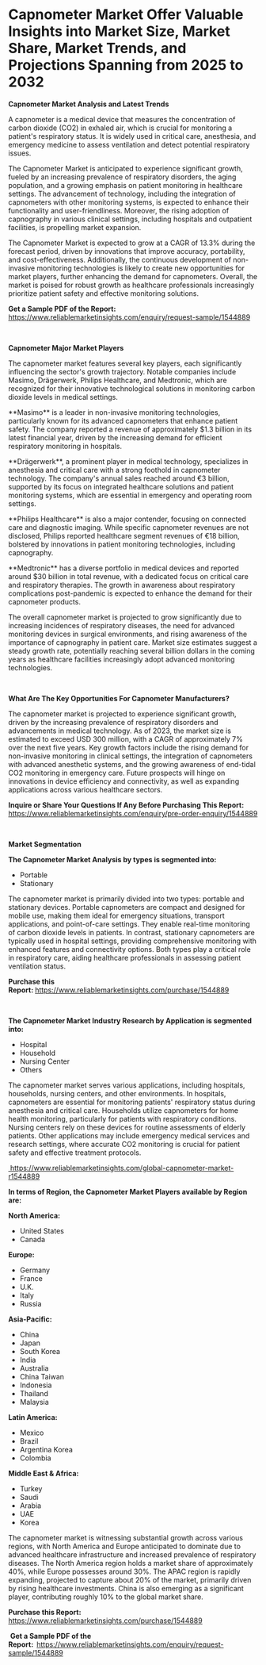 <p><h1>Capnometer Market Offer Valuable Insights into Market Size, Market Share, Market Trends, and Projections Spanning from 2025 to 2032</h1></p><p><strong>Capnometer Market Analysis and Latest Trends</strong></p>
<p><p>A capnometer is a medical device that measures the concentration of carbon dioxide (CO2) in exhaled air, which is crucial for monitoring a patient's respiratory status. It is widely used in critical care, anesthesia, and emergency medicine to assess ventilation and detect potential respiratory issues.</p><p>The Capnometer Market is anticipated to experience significant growth, fueled by an increasing prevalence of respiratory disorders, the aging population, and a growing emphasis on patient monitoring in healthcare settings. The advancement of technology, including the integration of capnometers with other monitoring systems, is expected to enhance their functionality and user-friendliness. Moreover, the rising adoption of capnography in various clinical settings, including hospitals and outpatient facilities, is propelling market expansion.</p><p>The Capnometer Market is expected to grow at a CAGR of 13.3% during the forecast period, driven by innovations that improve accuracy, portability, and cost-effectiveness. Additionally, the continuous development of non-invasive monitoring technologies is likely to create new opportunities for market players, further enhancing the demand for capnometers. Overall, the market is poised for robust growth as healthcare professionals increasingly prioritize patient safety and effective monitoring solutions.</p></p>
<p><strong>Get a Sample PDF of the Report:&nbsp;</strong> <a href="https://www.reliablemarketinsights.com/enquiry/request-sample/1544889?utm_campaign=1894&utm_medium=2&utm_source=Github&utm_content=ia&utm_term=13042025&utm_id=capnometer">https://www.reliablemarketinsights.com/enquiry/request-sample/1544889</a></p>
<p>&nbsp;</p>
<p><strong>Capnometer Major Market Players</strong></p>
<p><p>The capnometer market features several key players, each significantly influencing the sector's growth trajectory. Notable companies include Masimo, Drägerwerk, Philips Healthcare, and Medtronic, which are recognized for their innovative technological solutions in monitoring carbon dioxide levels in medical settings.</p><p>**Masimo** is a leader in non-invasive monitoring technologies, particularly known for its advanced capnometers that enhance patient safety. The company reported a revenue of approximately $1.3 billion in its latest financial year, driven by the increasing demand for efficient respiratory monitoring in hospitals.</p><p>**Drägerwerk**, a prominent player in medical technology, specializes in anesthesia and critical care with a strong foothold in capnometer technology. The company's annual sales reached around €3 billion, supported by its focus on integrated healthcare solutions and patient monitoring systems, which are essential in emergency and operating room settings.</p><p>**Philips Healthcare** is also a major contender, focusing on connected care and diagnostic imaging. While specific capnometer revenues are not disclosed, Philips reported healthcare segment revenues of €18 billion, bolstered by innovations in patient monitoring technologies, including capnography.</p><p>**Medtronic** has a diverse portfolio in medical devices and reported around $30 billion in total revenue, with a dedicated focus on critical care and respiratory therapies. The growth in awareness about respiratory complications post-pandemic is expected to enhance the demand for their capnometer products.</p><p>The overall capnometer market is projected to grow significantly due to increasing incidences of respiratory diseases, the need for advanced monitoring devices in surgical environments, and rising awareness of the importance of capnography in patient care. Market size estimates suggest a steady growth rate, potentially reaching several billion dollars in the coming years as healthcare facilities increasingly adopt advanced monitoring technologies.</p></p>
<p>&nbsp;</p>
<p><strong>What Are The Key Opportunities For Capnometer Manufacturers?</strong></p>
<p><p>The capnometer market is projected to experience significant growth, driven by the increasing prevalence of respiratory disorders and advancements in medical technology. As of 2023, the market size is estimated to exceed USD 300 million, with a CAGR of approximately 7% over the next five years. Key growth factors include the rising demand for non-invasive monitoring in clinical settings, the integration of capnometers with advanced anesthetic systems, and the growing awareness of end-tidal CO2 monitoring in emergency care. Future prospects will hinge on innovations in device efficiency and connectivity, as well as expanding applications across various healthcare sectors.</p></p>
<p><strong>Inquire or Share Your Questions If Any Before Purchasing This Report:</strong> <a href="https://www.reliablemarketinsights.com/enquiry/pre-order-enquiry/1544889?utm_campaign=1894&utm_medium=2&utm_source=Github&utm_content=ia&utm_term=13042025&utm_id=capnometer">https://www.reliablemarketinsights.com/enquiry/pre-order-enquiry/1544889</a></p>
<p>&nbsp;</p>
<p><strong>Market Segmentation</strong></p>
<p><strong>The Capnometer Market Analysis by types is segmented into:</strong></p>
<p><ul><li>Portable</li><li>Stationary</li></ul></p>
<p><p>The capnometer market is primarily divided into two types: portable and stationary devices. Portable capnometers are compact and designed for mobile use, making them ideal for emergency situations, transport applications, and point-of-care settings. They enable real-time monitoring of carbon dioxide levels in patients. In contrast, stationary capnometers are typically used in hospital settings, providing comprehensive monitoring with enhanced features and connectivity options. Both types play a critical role in respiratory care, aiding healthcare professionals in assessing patient ventilation status.</p></p>
<p><strong>Purchase this Report:&nbsp;</strong><a href="https://www.reliablemarketinsights.com/purchase/1544889?utm_campaign=1894&utm_medium=2&utm_source=Github&utm_content=ia&utm_term=13042025&utm_id=capnometer">https://www.reliablemarketinsights.com/purchase/1544889</a></p>
<p>&nbsp;</p>
<p><strong>The Capnometer Market Industry Research by Application is segmented into:</strong></p>
<p><ul><li>Hospital</li><li>Household</li><li>Nursing Center</li><li>Others</li></ul></p>
<p><p>The capnometer market serves various applications, including hospitals, households, nursing centers, and other environments. In hospitals, capnometers are essential for monitoring patients' respiratory status during anesthesia and critical care. Households utilize capnometers for home health monitoring, particularly for patients with respiratory conditions. Nursing centers rely on these devices for routine assessments of elderly patients. Other applications may include emergency medical services and research settings, where accurate CO2 monitoring is crucial for patient safety and effective treatment protocols.</p></p>
<p><a href="https://www.reliablemarketinsights.com/global-capnometer-market-r1544889?utm_campaign=1894&utm_medium=2&utm_source=Github&utm_content=ia&utm_term=13042025&utm_id=capnometer">&nbsp;https://www.reliablemarketinsights.com/global-capnometer-market-r1544889</a></p>
<p><strong>In terms of Region, the Capnometer Market Players available by Region are:</strong></p>
<p>
    <p> <strong> North America: </strong>
        <ul>
            <li>United States</li>
            <li>Canada</li>
        </ul>
        </p> 
    <p> <strong> Europe: </strong>
        <ul>
            <li>Germany</li>
            <li>France</li>
            <li>U.K.</li>
            <li>Italy</li>
            <li>Russia</li>
        </ul>
        </p> 
    <p> <strong> Asia-Pacific: </strong>
        <ul>
            <li>China</li>
            <li>Japan</li>
            <li>South Korea</li>
            <li>India</li>
            <li>Australia</li>
            <li>China Taiwan</li>
            <li>Indonesia</li>
            <li>Thailand</li>
            <li>Malaysia</li>
        </ul>
        </p> 
    <p> <strong> Latin America: </strong>
        <ul>
            <li>Mexico</li>
            <li>Brazil</li>
            <li>Argentina Korea</li>
            <li>Colombia</li>
        </ul>
        </p> 
    <p> <strong> Middle East & Africa: </strong>
        <ul>
            <li>Turkey</li>
            <li>Saudi</li>
            <li>Arabia</li>
            <li>UAE</li>
            <li>Korea</li>
        </ul>
    </p>
    </p>
<p><p>The capnometer market is witnessing substantial growth across various regions, with North America and Europe anticipated to dominate due to advanced healthcare infrastructure and increased prevalence of respiratory diseases. The North America region holds a market share of approximately 40%, while Europe possesses around 30%. The APAC region is rapidly expanding, projected to capture about 20% of the market, primarily driven by rising healthcare investments. China is also emerging as a significant player, contributing roughly 10% to the global market share.</p></p>
<p><strong>Purchase this Report: </strong><a href="https://www.reliablemarketinsights.com/purchase/1544889?utm_campaign=1894&utm_medium=2&utm_source=Github&utm_content=ia&utm_term=13042025&utm_id=capnometer">https://www.reliablemarketinsights.com/purchase/1544889</a></p>
<p>&nbsp;<strong>Get a Sample PDF of the Report:&nbsp;&nbsp;</strong><a href="https://www.reliablemarketinsights.com/enquiry/request-sample/1544889?utm_campaign=1894&utm_medium=2&utm_source=Github&utm_content=ia&utm_term=13042025&utm_id=capnometer">https://www.reliablemarketinsights.com/enquiry/request-sample/1544889</a></p>
<p><strong></strong></p>
<p><p></p><p></p><p></p></p>